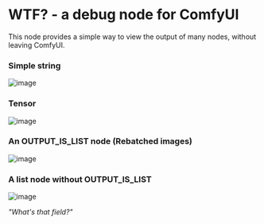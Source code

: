 # WTF? - a debug node for ComfyUI

This node provides a simple way to view the output of many nodes, without leaving ComfyUI.

### Simple string
![image](https://github.com/user-attachments/assets/f3b2f797-77f2-4fb5-b3f0-8b768b386448)

### Tensor
![image](https://github.com/user-attachments/assets/79f17776-0bcf-4066-9f8a-33ec16a19d6d)

### An OUTPUT_IS_LIST node (Rebatched images)
![image](https://github.com/user-attachments/assets/edf500ac-edce-4b58-8d2a-074bf1b8c4cc)

### A list node without OUTPUT_IS_LIST
![image](https://github.com/user-attachments/assets/d065ca60-189b-4b0b-826e-248da1a73a2e)

_"What's that field?"_
